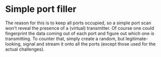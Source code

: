 # Simple port filler

The reason for this is to keep all ports occupied, so a simple port scan won't
reveal the presence of a (virtual) transmitter. Of course one could fingerprint
the data coming out of each port and figure out which one is transmitting. To
counter that, simply create a random, but legitimate-looking, signal and stream
it onto all the ports (except those used for the actual challenges).
